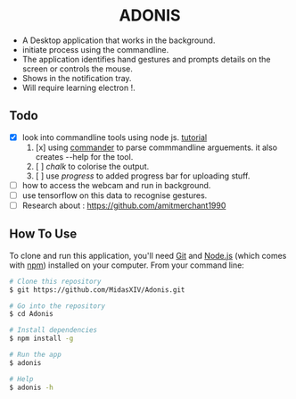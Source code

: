 <h1 align="center">ADONIS</h1>

* A Desktop application that works in the background.
* initiate process using the commandline.
* The application identifies hand gestures and prompts details on the screen or controls the mouse.
* Shows in the notification tray.
* Will require learning electron !.

## Todo
- [x] look into commandline tools using node js. [tutorial](https://developer.atlassian.com/blog/2015/11/scripting-with-node/)
   1. [x] using [commander](https://www.npmjs.com/package/commander) to parse commmandline arguements. it also creates --help for the tool.
   2. [ ] *chalk* to colorise the output.
   3. [ ] use *progress* to added progress bar for uploading stuff.
- [ ] how to access the webcam and run in background.
- [ ] use tensorflow on this data to recognise gestures.
- [ ] Research about : https://github.com/amitmerchant1990

## How To Use

To clone and run this application, you'll need [Git](https://git-scm.com) and [Node.js](https://nodejs.org/en/download/) (which comes with [npm](http://npmjs.com)) installed on your computer. From your command line:

```bash
# Clone this repository
$ git https://github.com/MidasXIV/Adonis.git

# Go into the repository
$ cd Adonis

# Install dependencies
$ npm install -g

# Run the app
$ adonis

# Help
$ adonis -h
```